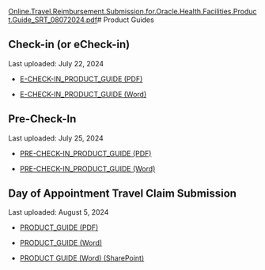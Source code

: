 [Online.Travel.Reimbursement.Submission.for.Oracle.Health.Facilities.Product.Guide_SRT_08072024.pdf](https://github.com/user-attachments/files/18593451/Online.Travel.Reimbursement.Submission.for.Oracle.Health.Facilities.Product.Guide_SRT_08072024.pdf)# Product Guides

## Check-in (or eCheck-in)

Last uploaded: July 22, 2024

- [E-CHECK-IN_PRODUCT_GUIDE (PDF)](https://github.com/user-attachments/files/16337337/PATIENT.CHECK-IN_PRODUCT_GUIDE.v2.4.SRT.07162024.pdf)

- [E-CHECK-IN_PRODUCT_GUIDE (Word)](https://github.com/user-attachments/files/16337341/PATIENT.CHECK-IN_PRODUCT_GUIDE.v2.4.SRT.07162024.docx)

## Pre-Check-In

Last uploaded: July 25, 2024

- [PRE-CHECK-IN_PRODUCT_GUIDE (PDF)](https://github.com/user-attachments/files/16379338/PRE-CHECK-IN_PRODUCT_GUIDE.v1.11.07252024.pdf)

- [PRE-CHECK-IN_PRODUCT_GUIDE (Word)](https://github.com/user-attachments/files/16379339/PRE-CHECK-IN_PRODUCT_GUIDE.v1.11.07252024.docx)

## Day of Appointment Travel Claim Submission

Last uploaded: August 5, 2024

- [PRODUCT_GUIDE (PDF)](https://github.com/user-attachments/files/18593752/Online.Travel.Reimbursement.Submission.for.Oracle.Health.Facilities.Product.Guide_SRT_08072024.pdf)

- [PRODUCT_GUIDE (Word)](https://github.com/user-attachments/files/18593756/Online.Travel.Reimbursement.Submission.for.Oracle.Health.Facilities.Product.Guide_SRT_08072024.docx)

- [PRODUCT GUIDE (Word) (SharePoint)](https://dvagov-my.sharepoint.com/:w:/g/personal/benjamin_brasso_va_gov/EeGuX9JRFw1AgxZIZ7_JLlYBqMkXmzXGjhlR53dDjfqj-A?e=AMwAtl)
